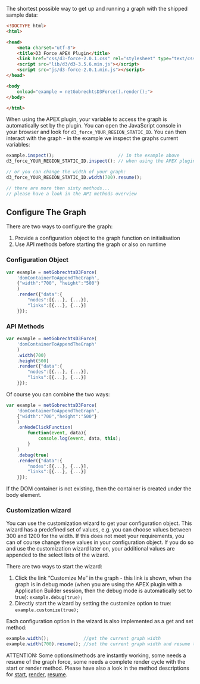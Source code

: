 The shortest possible way to get up and running a graph with the shipped sample data:

```html
<!DOCTYPE html>
<html>

<head>
    <meta charset="utf-8">
    <title>D3 Force APEX Plugin</title>
    <link href="css/d3-force-2.0.1.css" rel="stylesheet" type="text/css">
    <script src="lib/d3/d3-3.5.6.min.js"></script>
    <script src="js/d3-force-2.0.1.min.js"></script>
</head>

<body
    onload="example = netGobrechtsD3Force().render();">
</body>

</html>
```

When using the APEX plugin, your variable to access the graph is automatically set by the plugin. You can open the JavaScript console in your browser and look for `d3_force_YOUR_REGION_STATIC_ID`. You can then interact with the graph - in the example we inspect the graphs current variables:

```js
example.inspect();                        // in the example above
d3_force_YOUR_REGION_STATIC_ID.inspect(); // when using the APEX plugin

// or you can change the width of your graph:
d3_force_YOUR_REGION_STATIC_ID.width(700).resume();

// there are more then sixty methods...
// please have a look in the API methods overview
```
## Configure The Graph

There are two ways to configure the graph:

1. Provide a configuration object to the graph function on initialisation
2. Use API methods before starting the graph or also on runtime

### Configuration Object

```js
var example = netGobrechtsD3Force(
    'domContainerToAppendTheGraph',
    {"width":"700", "height":"500"}
    )
    .render({"data":{
        "nodes":[{...}, {...}],
        "links":[{...}, {...}]
    }});
```

### API Methods

```js
var example = netGobrechtsD3Force(
    'domContainerToAppendTheGraph'
    )
    .width(700)
    .height(500)
    .render({"data":{
        "nodes":[{...}, {...}],
        "links":[{...}, {...}]
    }});
```

Of course you can combine the two ways:

```js
var example = netGobrechtsD3Force(
    'domContainerToAppendTheGraph',
    {"width":"700","height":"500"}
    )
    .onNodeClickFunction(
        function(event, data){
            console.log(event, data, this);
        }
    )
    .debug(true)
    .render({"data":{
        "nodes":[{...}, {...}],
        "links":[{...}, {...}]
    }});
```

If the DOM container is not existing, then the container is created under the body element.

### Customization wizard

You can use the customization wizard to get your configuration object. This
wizard has a predefined set of values, e.g. you can choose values between 300
and 1200 for the width. If this does not meet your requirements, you can of
course change these values in your configuration object. If you do so and use
the customization wizard later on, your additional values are appended to the
select lists of the wizard.

There are two ways to start the wizard:

1. Click the link “Customize Me” in the graph - this link is shown, when the graph is in debug mode (when you are using the APEX plugin with a Application Builder session, then the debug mode is automatically set to true): `example.debug(true);`
2. Directly start the wizard by setting the customize option to true: `example.customize(true);`

Each configuration option in the wizard is also implemented as a get and set method:

```js
example.width();             //get the current graph width
example.width(700).resume(); //set the current graph width and resume the graph
```

ATTENTION: Some options/methods are instantly working, some needs a resume of the graph force, some needs a complete render cycle with the start or render method. Please have also a look in the method descriptions for [start](./module-API.html#.start), [render](./module-API.html#.render), [resume](./module-API.html#.resume).
